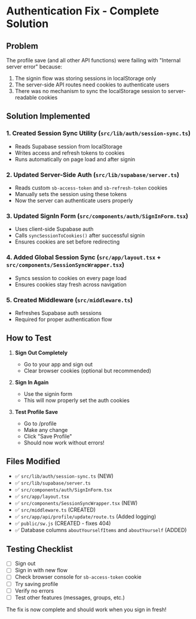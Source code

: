 # Authentication Fix - Complete Solution

## Problem
The profile save (and all other API functions) were failing with "Internal server error" because:
1. The signin flow was storing sessions in localStorage only
2. The server-side API routes need cookies to authenticate users
3. There was no mechanism to sync the localStorage session to server-readable cookies

## Solution Implemented

### 1. Created Session Sync Utility (`src/lib/auth/session-sync.ts`)
- Reads Supabase session from localStorage
- Writes access and refresh tokens to cookies
- Runs automatically on page load and after signin

### 2. Updated Server-Side Auth (`src/lib/supabase/server.ts`)
- Reads custom `sb-access-token` and `sb-refresh-token` cookies
- Manually sets the session using these tokens
- Now the server can authenticate users properly

### 3. Updated SignIn Form (`src/components/auth/SignInForm.tsx`)
- Uses client-side Supabase auth
- Calls `syncSessionToCookies()` after successful signin
- Ensures cookies are set before redirecting

### 4. Added Global Session Sync (`src/app/layout.tsx` + `src/components/SessionSyncWrapper.tsx`)
- Syncs session to cookies on every page load
- Ensures cookies stay fresh across navigation

### 5. Created Middleware (`src/middleware.ts`)
- Refreshes Supabase auth sessions
- Required for proper authentication flow

## How to Test

1. **Sign Out Completely**
   - Go to your app and sign out
   - Clear browser cookies (optional but recommended)

2. **Sign In Again**
   - Use the signin form
   - This will now properly set the auth cookies

3. **Test Profile Save**
   - Go to /profile
   - Make any change
   - Click "Save Profile"
   - Should now work without errors!

## Files Modified
- ✅ `src/lib/auth/session-sync.ts` (NEW)
- ✅ `src/lib/supabase/server.ts`
- ✅ `src/components/auth/SignInForm.tsx`
- ✅ `src/app/layout.tsx`
- ✅ `src/components/SessionSyncWrapper.tsx` (NEW)
- ✅ `src/middleware.ts` (CREATED)
- ✅ `src/app/api/profile/update/route.ts` (Added logging)
- ✅ `public/sw.js` (CREATED - fixes 404)
- ✅ Database columns `aboutYourselfItems` and `aboutYourself` (ADDED)

## Testing Checklist
- [ ] Sign out
- [ ] Sign in with new flow
- [ ] Check browser console for `sb-access-token` cookie
- [ ] Try saving profile
- [ ] Verify no errors
- [ ] Test other features (messages, groups, etc.)

The fix is now complete and should work when you sign in fresh!
